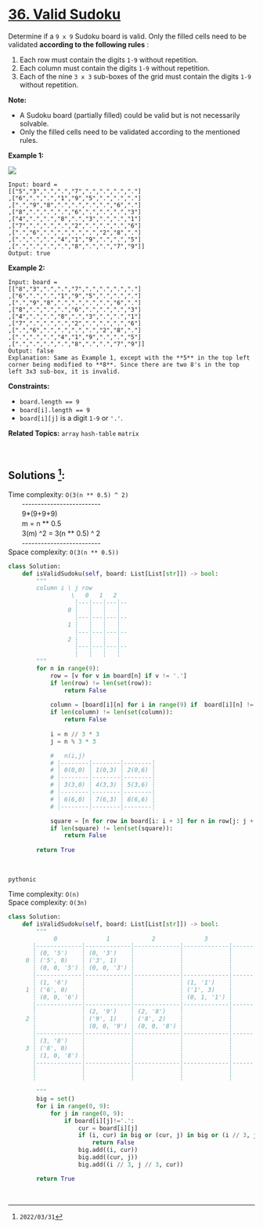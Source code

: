 # [36. Valid Sudoku](https://leetcode.com/problems/valid-sudoku)
Determine if a `9 x 9` Sudoku board is valid. Only the filled cells need to be validated  **according to the following rules** :

  1. Each row must contain the digits `1-9` without repetition.
  2. Each column must contain the digits `1-9` without repetition.
  3. Each of the nine `3 x 3` sub-boxes of the grid must contain the digits `1-9` without repetition.



**Note:**

  * A Sudoku board (partially filled) could be valid but is not necessarily solvable.
  * Only the filled cells need to be validated according to the mentioned rules.



 

**Example 1:**

![](https://upload.wikimedia.org/wikipedia/commons/thumb/f/ff/Sudoku-by-L2G-20050714.svg/250px-Sudoku-by-L2G-20050714.svg.png)

    Input: board = 
    [["5","3",".",".","7",".",".",".","."]
    ,["6",".",".","1","9","5",".",".","."]
    ,[".","9","8",".",".",".",".","6","."]
    ,["8",".",".",".","6",".",".",".","3"]
    ,["4",".",".","8",".","3",".",".","1"]
    ,["7",".",".",".","2",".",".",".","6"]
    ,[".","6",".",".",".",".","2","8","."]
    ,[".",".",".","4","1","9",".",".","5"]
    ,[".",".",".",".","8",".",".","7","9"]]
    Output: true


**Example 2:**

    Input: board = 
    [["8","3",".",".","7",".",".",".","."]
    ,["6",".",".","1","9","5",".",".","."]
    ,[".","9","8",".",".",".",".","6","."]
    ,["8",".",".",".","6",".",".",".","3"]
    ,["4",".",".","8",".","3",".",".","1"]
    ,["7",".",".",".","2",".",".",".","6"]
    ,[".","6",".",".",".",".","2","8","."]
    ,[".",".",".","4","1","9",".",".","5"]
    ,[".",".",".",".","8",".",".","7","9"]]
    Output: false
    Explanation: Same as Example 1, except with the **5** in the top left corner being modified to **8**. Since there are two 8's in the top left 3x3 sub-box, it is invalid.




**Constraints:**

  * `board.length == 9`
  * `board[i].length == 9`
  * `board[i][j]` is a digit `1-9` or `'.'`.



**Related Topics:** `array` `hash-table` `matrix`

<br>

## Solutions [^1]:

Time complexity: `O(3(n ** 0.5) ^ 2)` <br>
　　------------------------- <br>
　　9*(9+9+9) <br>
　　m = n ** 0.5 <br>
　　3(m) ^2 = 3(n ** 0.5) ^ 2 <br>
　　------------------------- <br>
Space complexity: `O(3(n ** 0.5))`

```python
class Solution:
    def isValidSudoku(self, board: List[List[str]]) -> bool:
        """
        column i \ j row
                  \   0   1   2
                   ┆---┆---┆---┆--
                 0 ┆   ┆   ┆   ┆
                   ┆---┆---┆---┆--
                 1 ┆   ┆   ┆   ┆
                   ┆---┆---┆---┆--
                 2 ┆   ┆   ┆   ┆
                   ┆---┆---┆---┆--
                   ┆   ┆   ┆   ┆
        """
        for n in range(9):
            row = [v for v in board[n] if v != '.']
            if len(row) != len(set(row)):
                return False
        
            column = [board[i][n] for i in range(9) if  board[i][n] != '.']
            if len(column) != len(set(column)):
                return False
        
            i = n // 3 * 3
            j = n % 3 * 3

            #   n(i,j)
            # ┆--------┆--------┆--------┆
            # ┆ 0(0,0) ┆ 1(0,3) ┆ 2(0,6) ┆
            # ┆--------┆--------┆--------┆
            # ┆ 3(3,0) ┆ 4(3,3) ┆ 5(3,6) ┆
            # ┆--------┆--------┆--------┆
            # ┆ 6(6,0) ┆ 7(6,3) ┆ 8(6,6) ┆
            # ┆--------┆--------┆--------┆

            square = [n for row in board[i: i + 3] for n in row[j: j + 3] if n != '.']
            if len(square) != len(set(square)):
                return False          
            
        return True
```

<br>

`pythonic`

Time complexity: `O(n)` <br>
Space complexity: `O(3n)`

```python
class Solution:
    def isValidSudoku(self, board: List[List[str]]) -> bool:
        """
             0              1            2              3
       ┆-------------┆-------------┆-------------┆-------------┆------
       ┆ (0, '5')    ┆ (0, '3')    ┆             ┆             ┆
     0 ┆ ('5', 0)    ┆ ('3', 1)    ┆             ┆             ┆
       ┆ (0, 0, '5') ┆ (0, 0, '3') ┆             ┆             ┆
       ┆-------------┆-------------┆-------------┆-------------┆------
       ┆ (1, '6')    ┆             ┆             ┆ (1, '1')    ┆
     1 ┆ ('6', 0)    ┆             ┆             ┆ ('1', 3)    ┆
       ┆ (0, 0, '6') ┆             ┆             ┆ (0, 1, '1') ┆
       ┆-------------┆-------------┆-------------┆-------------┆------
       ┆             ┆ (2, '9')    ┆ (2, '8')    ┆             ┆
     2 ┆             ┆ ('9', 1)    ┆ ('8', 2)    ┆             ┆
       ┆             ┆ (0, 0, '9') ┆ (0, 0, '8') ┆             ┆
       ┆-------------┆-------------┆-------------┆-------------┆------
       ┆ (3, '8')    ┆             ┆             ┆             ┆
     3 ┆ ('8', 0)    ┆             ┆             ┆             ┆
       ┆ (1, 0, '8') ┆             ┆             ┆             ┆
       ┆-------------┆-------------┆-------------┆-------------┆------
       ┆             ┆             ┆             ┆             ┆
       ┆             ┆             ┆             ┆             ┆

        """
        big = set()
        for i in range(0, 9):
            for j in range(0, 9):
                if board[i][j]!='.':
                    cur = board[i][j]
                    if (i, cur) in big or (cur, j) in big or (i // 3, j // 3, cur) in big:
                        return False
                    big.add((i, cur))
                    big.add((cur, j))
                    big.add((i // 3, j // 3, cur))

        return True
```

<br>

[^1]: `2022/03/31`
